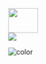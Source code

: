<div>
	<img src="images/logo.png" style="width: 60px;height: 50px;">
	<!-- <span>Neves</span> -->
</div>
<img src="images/shouye.png">


![color](#fff)

